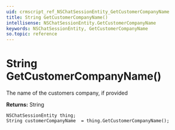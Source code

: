 ```yaml
---
uid: crmscript_ref_NSChatSessionEntity_GetCustomerCompanyName
title: String GetCustomerCompanyName()
intellisense: NSChatSessionEntity.GetCustomerCompanyName
keywords: NSChatSessionEntity, GetCustomerCompanyName
so.topic: reference
---
```


# String GetCustomerCompanyName()

The name of the customers company, if provided

**Returns:** String

```crmscript
NSChatSessionEntity thing;
String customerCompanyName  = thing.GetCustomerCompanyName();
```

